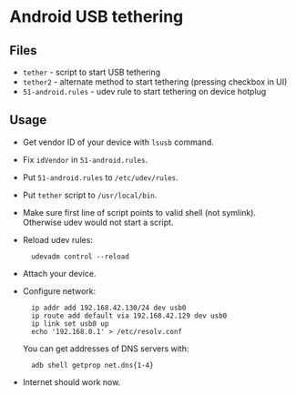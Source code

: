 # Android USB tethering

## Files

* `tether` - script to start USB tethering
* `tether2` - alternate method to start tethering (pressing checkbox in UI)
* `51-android.rules` - udev rule to start tethering on device hotplug

## Usage

* Get vendor ID of your device with `lsusb` command.
* Fix `idVendor` in `51-android.rules`.
* Put `51-android.rules` to `/etc/udev/rules`.
* Put `tether` script to `/usr/local/bin`.
* Make sure first line of script points to valid shell (not symlink).
  Otherwise udev would not start a script.
* Reload udev rules:

        udevadm control --reload

* Attach your device.
* Configure network:

        ip addr add 192.168.42.130/24 dev usb0
        ip route add default via 192.168.42.129 dev usb0
        ip link set usb0 up
        echo '192.168.0.1' > /etc/resolv.conf

  You can get addresses of DNS servers with:

        adb shell getprop net.dns{1-4}

* Internet should work now.
